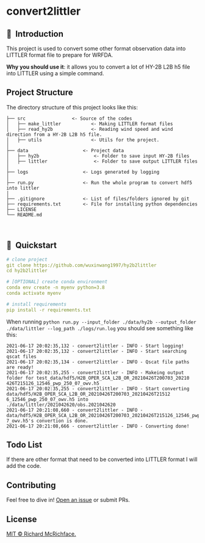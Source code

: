 # convert2littler

## 📌&nbsp;&nbsp;Introduction

This project is used to convert some other format observation data into LITTLER format file to prepare for WRFDA.

**Why you should use it**: it allows you to convert a lot of HY-2B L2B h5 file into LITTLER using a simple command.

## Project Structure

The directory structure of this project looks like this:

```
├── src                 <- Source of the codes
│   ├── make_littler           <- Making LITTLER format files
│   ├── read_hy2b              <- Reading wind speed and wind direction from a HY-2B L2B h5 file.
│   ├── utils                  <- Utils for the project.
│
├── data                    <- Project data
│	├── hy2b           			<- Folder to save input HY-2B files
│   ├── littler                 <- Folder to save output LITTLER files
│
├── logs                    <- Logs generated by logging
│
├── run.py                  <- Run the whole program to convert hdf5 into littler
│
├── .gitignore              <- List of files/folders ignored by git
├── requirements.txt        <- File for installing python dependencies
├── LICENSE
└── README.md
```

<br>

## 🚀&nbsp;&nbsp;Quickstart

```yaml
# clone project
git clone https://github.com/wuxinwang1997/hy2b2littler
cd hy2b2littler

# [OPTIONAL] create conda environment
conda env create -n myenv python=3.8
conda activate myenv

# install requirements
pip install -r requirements.txt
```

When running `python run.py --input_folder ./data/hy2b --output_folder ./data/littler --log_path ./logs/run.log` you should see something like this:

```
2021-06-17 20:02:35,132 - convert2littler - INFO - Start logging!
2021-06-17 20:02:35,132 - convert2littler - INFO - Start searching qscat files
2021-06-17 20:02:35,134 - convert2littler - INFO - Qscat file paths are ready!
2021-06-17 20:02:35,255 - convert2littler - INFO - Makeing output folder for test_data/hdf5/H2B_OPER_SCA_L2B_OR_20210426T200703_20210
426T215126_12546_pwp_250_07_owv.h5
2021-06-17 20:02:35,255 - convert2littler - INFO - Start converting data/hdf5/H2B_OPER_SCA_L2B_OR_20210426T200703_20210426T21512
6_12546_pwp_250_07_owv.h5 into ./data/littler/2021042620/obs.2021042620
2021-06-17 20:21:08,660 - convert2littler - INFO - data/hdf5/H2B_OPER_SCA_L2B_OR_20210426T200703_20210426T215126_12546_pwp_250_0
7_owv.h5's convertion is done.
2021-06-17 20:21:08,666 - convert2littler - INFO - Converting done!
```

## Todo List

If there are other format that need to be converted into LITTLER format I will add the code.

## Contributing

Feel free to dive in! [Open an issue](https://github.com/wuxinwang1997/convert2littler/issues/new) or submit PRs.

## License

[MIT © Richard McRichface.](../LICENSE)

